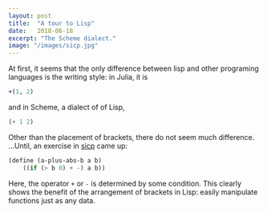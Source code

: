 ```yaml
---
layout: post
title:  "A tour to Lisp"
date:   2018-06-18
excerpt: "The Scheme dialect."
image: "/images/sicp.jpg"
---
```


At first, it seems that the only difference between lisp and other programing languages is the writing style:
in Julia, it is

```julia
+(1, 2)
```

and in Scheme, a dialect of of Lisp,

```scheme
(+ 1 2)
```

Other than the placement of brackets, there do not seem much difference.
...Until, an exercise in [sicp](https://mitpress.mit.edu/sites/default/files/sicp/index.html) came up:

```scheme
(define (a-plus-abs-b a b)
    ((if (> b 0) + -) a b))
```

Here, the operator `+` or `-` is determined by some condition.
This clearly shows the benefit of the arrangement of brackets in Lisp:
easily manipulate functions just as any data.

